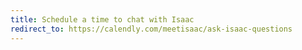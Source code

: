 ```yaml
---
title: Schedule a time to chat with Isaac
redirect_to: https://calendly.com/meetisaac/ask-isaac-questions
---
```


